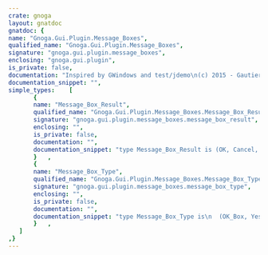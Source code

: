 ```yaml
---
crate: gnoga
layout: gnatdoc
gnatdoc: {
name: "Gnoga.Gui.Plugin.Message_Boxes",
qualified_name: "Gnoga.Gui.Plugin.Message_Boxes",
signature: "gnoga.gui.plugin.message_boxes",
enclosing: "gnoga.gui.plugin",
is_private: false,
documentation: "Inspired by GWindows and test/jdemo\n(c) 2015 - Gautier de Montmollin\nGPLv3 with Runtime Exception",
documentation_snippet: "",
simple_types:    [
       {
       name: "Message_Box_Result",
       qualified_name: "Gnoga.Gui.Plugin.Message_Boxes.Message_Box_Result",
       signature: "gnoga.gui.plugin.message_boxes.message_box_result",
       enclosing: "",
       is_private: false,
       documentation: "",
       documentation_snippet: "type Message_Box_Result is (OK, Cancel, Yes, No, Abort_Message, Retry, Ignore, None);",
       }   ,
       {
       name: "Message_Box_Type",
       qualified_name: "Gnoga.Gui.Plugin.Message_Boxes.Message_Box_Type",
       signature: "gnoga.gui.plugin.message_boxes.message_box_type",
       enclosing: "",
       is_private: false,
       documentation: "",
       documentation_snippet: "type Message_Box_Type is\n  (OK_Box, Yes_No_Box, Yes_No_Def_Box, Yes_No_Cancel_Box, Yes_No_Def_Cancel_Box, Yes_No_Cancel_Def_Box);",
       }   ,
   ]
,}
---
```

